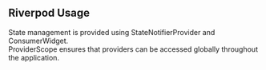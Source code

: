 
## Riverpod Usage
State management is provided using StateNotifierProvider and ConsumerWidget.  
ProviderScope ensures that providers can be accessed globally throughout the application.